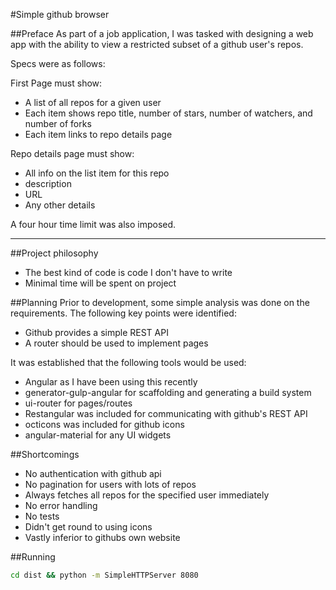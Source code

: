 #Simple github browser

##Preface
As part of a job application, I was tasked with designing a web app with
the ability to view a restricted subset of a github user's repos.

Specs were as follows:

First Page must show:
- A list of all repos for a given user
- Each item shows repo title, number of stars, number of watchers, and number of forks
- Each item links to repo details page

Repo details page must show:
- All info on the list item for this repo
- description
- URL
- Any other details

A four hour time limit was also imposed.

---

##Project philosophy
- The best kind of code is code I don't have to write
- Minimal time will be spent on project

##Planning
Prior to development, some simple analysis was done on the requirements.
The following key points were identified:
- Github provides a simple REST API
- A router should be used to implement pages

It was established that the following tools would be used:
- Angular as I have been using this recently
- generator-gulp-angular for scaffolding and generating a build system
- ui-router for pages/routes
- Restangular was included for communicating with github's REST API
- octicons was included for github icons
- angular-material for any UI widgets

##Shortcomings
- No authentication with github api
- No pagination for users with lots of repos
- Always fetches all repos for the specified user immediately
- No error handling
- No tests
- Didn't get round to using icons
- Vastly inferior to githubs own website

##Running

```bash
cd dist && python -m SimpleHTTPServer 8080
```